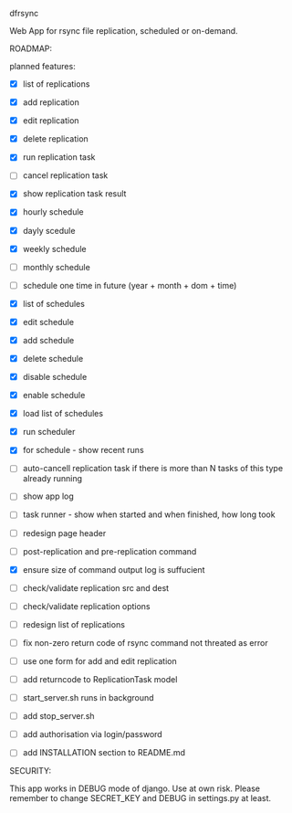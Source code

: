 dfrsync

Web App for rsync file replication, scheduled or on-demand.










ROADMAP:



planned features: 



 - [x] list of replications
 - [x] add replication
 - [x] edit replication
 - [x] delete replication
 - [x] run replication task
 - [ ] cancel replication task
 - [x] show replication task result
 - [x] hourly schedule
 - [x] dayly scedule
 - [x] weekly schedule
 - [ ] monthly schedule
 - [ ] schedule one time in future (year + month + dom + time)
 - [x] list of schedules
 - [x] edit schedule
 - [x] add schedule
 - [x] delete schedule
 - [x] disable schedule
 - [x] enable schedule
 - [x] load list of schedules
 - [x] run scheduler
 - [x] for schedule - show recent runs
 - [ ] auto-cancell replication task if there is more than N tasks of this type already running
 - [ ] show app log
 - [ ] task runner - show when started and when finished, how long took
 - [ ] redesign page header
 - [ ] post-replication and pre-replication command
 - [x] ensure size of command output log is suffucient
 - [ ] check/validate replication src and dest
 - [ ] check/validate replication options
 - [ ] redesign list of replications
 - [ ] fix non-zero return code of rsync command not threated as error
 - [ ] use one form for add and edit replication
 - [ ] add returncode to ReplicationTask model
 - [ ] start_server.sh runs in background
 - [ ] add stop_server.sh
 - [ ] add authorisation via login/password
 - [ ] add INSTALLATION section to README.md




SECURITY:



This app works in DEBUG mode of django. Use at own risk.
Please remember to change SECRET_KEY and DEBUG in settings.py at least.




